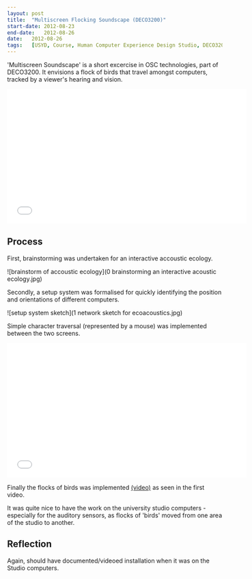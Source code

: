 ```yaml
---
layout:	post
title:	"Multiscreen Flocking Soundscape (DECO3200)"
start-date:	2012-08-23
end-date:	2012-08-26
date:	2012-08-26
tags:	[USYD, Course, Human Computer Experience Design Studio, DECO3200, DECO, Design Computing, OSC, Flocking, Sound, Audio, Soundscape, University of Sydney]
---
```


'Multiscreen Soundscape' is a short excercise in OSC technologies, part of DECO3200. It envisions a flock of birds that travel amongst computers, tracked by a viewer's hearing and vision.

<iframe width="560" height="315" src="//www.youtube.com/embed/mZqT8l17cic?rel=0" frameborder="0" allowfullscreen></iframe>

## Process

First, brainstorming was undertaken for an interactive accoustic ecology.

![brainstorm of accoustic ecology](0 brainstorming an interactive acoustic ecology.jpg)

Secondly, a setup system was formalised for quickly identifying the position and orientations of different computers.

![setup system sketch](1 network sketch for ecoacoustics.jpg)

Simple character traversal (represented by a mouse) was implemented between the two screens.

<iframe width="560" height="315" src="//www.youtube.com/embed/R2j6xWUPgfg?rel=0" frameborder="0" allowfullscreen></iframe>

Finally the flocks of birds was implemented [(video)](https://www.youtube.com/watch?v=mZqT8l17cic) as seen in the first video. 

It was quite nice to have the work on the university studio computers - especially for the auditory sensors, as flocks of 'birds' moved from one area of the studio to another. 

## Reflection

Again, should have documented/videoed installation when it was on the Studio computers.
